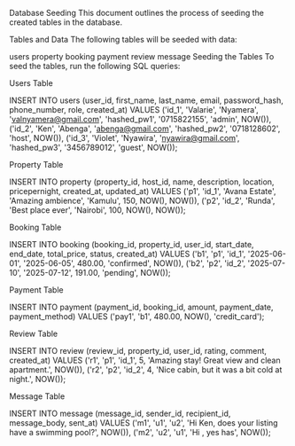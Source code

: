 Database Seeding
This document outlines the process of seeding the created tables in the database.

Tables and Data
The following tables will be seeded with data:

users
property
booking
payment
review
message
Seeding the Tables
To seed the tables, run the following SQL queries:

Users Table

INSERT INTO users (user_id, first_name, last_name, email, password_hash, phone_number, role, created_at) VALUES
('id_1', 'Valarie', 'Nyamera', 'valnyamera@gmail.com', 'hashed_pw1', '0715822155', 'admin', NOW()),
('id_2', 'Ken', 'Abenga', 'abenga@gmail.com', 'hashed_pw2', '0718128602', 'host', NOW()),
('id_3', 'Violet', 'Nyawira', 'nyawira@gmail.com', 'hashed_pw3', '3456789012', 'guest', NOW());

Property Table

INSERT INTO property (property_id, host_id, name, description, location, pricepernight, created_at, updated_at) VALUES
('p1', 'id_1', 'Avana Estate', 'Amazing ambience', 'Kamulu', 150, NOW(), NOW()),
('p2', 'id_2', 'Runda', 'Best place ever', 'Nairobi', 100, NOW(), NOW());

Booking Table

INSERT INTO booking (booking_id, property_id, user_id, start_date, end_date, total_price, status, created_at) VALUES
('b1', 'p1', 'id_1', '2025-06-01', '2025-06-05', 480.00, 'confirmed', NOW()),
('b2', 'p2', 'id_2', '2025-07-10', '2025-07-12', 191.00, 'pending', NOW());

Payment Table

INSERT INTO payment (payment_id, booking_id, amount, payment_date, payment_method) VALUES
('pay1', 'b1', 480.00, NOW(), 'credit_card');

Review Table

INSERT INTO review (review_id, property_id, user_id, rating, comment, created_at) VALUES
('r1', 'p1', 'id_1', 5, 'Amazing stay! Great view and clean apartment.', NOW()),
('r2', 'p2', 'id_2', 4, 'Nice cabin, but it was a bit cold at night.', NOW());

Message Table

INSERT INTO message (message_id, sender_id, recipient_id, message_body, sent_at) VALUES
('m1', 'u1', 'u2', 'Hi Ken, does your listing have a swimming pool?', NOW()),
('m2', 'u2', 'u1', 'Hi , yes has', NOW());